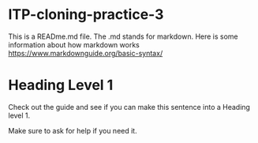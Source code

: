# ITP-cloning-practice-3

This is a READme.md file. The .md stands for markdown. Here is some information about how markdown works https://www.markdownguide.org/basic-syntax/

# Heading Level 1 
Check out the guide and see if you can make this sentence into a Heading level 1.

Make sure to ask for help if you need it.